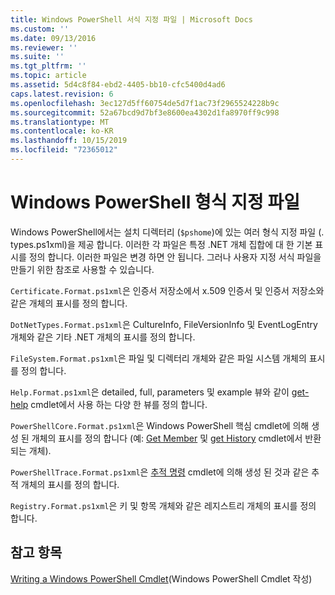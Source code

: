 ```yaml
---
title: Windows PowerShell 서식 지정 파일 | Microsoft Docs
ms.custom: ''
ms.date: 09/13/2016
ms.reviewer: ''
ms.suite: ''
ms.tgt_pltfrm: ''
ms.topic: article
ms.assetid: 5d4c8f84-ebd2-4405-bb10-cfc5400d4ad6
caps.latest.revision: 6
ms.openlocfilehash: 3ec127d5ff60754de5d7f1ac73f2965524228b9c
ms.sourcegitcommit: 52a67bcd9d7bf3e8600ea4302d1fa8970ff9c998
ms.translationtype: MT
ms.contentlocale: ko-KR
ms.lasthandoff: 10/15/2019
ms.locfileid: "72365012"
---
```

# <a name="windows-powershell-formatting-files"></a>Windows PowerShell 형식 지정 파일

Windows PowerShell에서는 설치 디렉터리 (`$pshome`)에 있는 여러 형식 지정 파일 (. types.ps1xml)을 제공 합니다. 이러한 각 파일은 특정 .NET 개체 집합에 대 한 기본 표시를 정의 합니다. 이러한 파일은 변경 하면 안 됩니다. 그러나 사용자 지정 서식 파일을 만들기 위한 참조로 사용할 수 있습니다.

`Certificate.Format.ps1xml`은 인증서 저장소에서 x.509 인증서 및 인증서 저장소와 같은 개체의 표시를 정의 합니다.

`DotNetTypes.Format.ps1xml`은 CultureInfo, FileVersionInfo 및 EventLogEntry 개체와 같은 기타 .NET 개체의 표시를 정의 합니다.

`FileSystem.Format.ps1xml`은 파일 및 디렉터리 개체와 같은 파일 시스템 개체의 표시를 정의 합니다.

`Help.Format.ps1xml`은 detailed, full, parameters 및 example 뷰와 같이 [get-help](/powershell/module/Microsoft.PowerShell.Core/Get-Help) cmdlet에서 사용 하는 다양 한 뷰를 정의 합니다.

`PowerShellCore.Format.ps1xml`은 Windows PowerShell 핵심 cmdlet에 의해 생성 된 개체의 표시를 정의 합니다 (예: [Get Member](/powershell/module/Microsoft.PowerShell.Utility/Get-Member) 및 [get History](/powershell/module/Microsoft.PowerShell.Core/Get-History) cmdlet에서 반환 되는 개체).

`PowerShellTrace.Format.ps1xml`은 [추적 명령](/powershell/module/Microsoft.PowerShell.Utility/Trace-Command) cmdlet에 의해 생성 된 것과 같은 추적 개체의 표시를 정의 합니다.

`Registry.Format.ps1xml`은 키 및 항목 개체와 같은 레지스트리 개체의 표시를 정의 합니다.

## <a name="see-also"></a>참고 항목

[Writing a Windows PowerShell Cmdlet](../cmdlet/writing-a-windows-powershell-cmdlet.md)(Windows PowerShell Cmdlet 작성)
